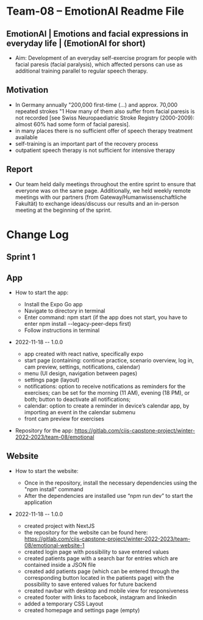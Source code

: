 # Team-08 – EmotionAl Readme File
## EmotionAl | Emotions and facial expressions in everyday life | (EmotionAl for short)

* Aim: Development of an everyday self-exercise program for people with facial paresis (facial paralysis), which affected persons can use as additional training parallel to regular speech therapy.

## Motivation

* In Germany annually "200,000 first-time (...) and approx. 70,000 repeated strokes "1 How many of them also suffer from facial paresis is not recorded [see Swiss Neuropaediatric Stroke Registry (2000-2009): almost 60% had some form of facial paresis].
* in many places there is no sufficient offer of speech therapy treatment available
* self-training is an important part of the recovery process
* outpatient speech therapy is not sufficient for intensive therapy

## Report
* Our team held daily meetings throughout the entire sprint to ensure that everyone was on the same page. Additionally, we held weekly remote meetings with our partners (from Gateway/Humanwissenschaftliche Fakultät) to exchange ideas/discuss our results and an in-person meeting at the beginning of the sprint.

# Change Log

## Sprint 1
## App

* How to start the app:
  * Install the Expo Go app
  * Navigate to directory in terminal
  * Enter command: npm start (if the app does not start, you have to enter npm install --legacy-peer-deps first)
  * Follow instructions in terminal

  
* 2022-11-18 -- 1.0.0
  * app created with react native, specifically expo
  * start page (containing: continue practice, scenario overview, log in, cam preview, settings, notifications, calendar)
  * menu (UI design, navigation between pages)
  * settings page (layout)
  * notifications: option to receive notifications as reminders for the exercises; can be set for the morning (11 AM), evening (18 PM), or both; button to deactivate all notifications;
  * calendar: option to create a reminder in device’s calendar app, by importing an event in the calendar submenu
  * front cam preview for exercises

* Repository for the app: https://gitlab.com/ciis-capstone-project/winter-2022-2023/team-08/emotional

## Website
* How to start the website:
  * Once in the repository, install the necessary dependencies using the "npm install" command
  * After the dependencies are installed use “npm run dev” to start the application


* 2022-11-18 -- 1.0.0
  * created project with NextJS
  * the repository for the website can be found here: https://gitlab.com/ciis-capstone-project/winter-2022-2023/team-08/emotional-website-1
  * created login page with possibility to save entered values
  * created patients page with a search bar for entries which are contained inside a JSON file
  * created add patients page (which can be entered through the corresponding button located in the patients page) with the possibility to save entered values for future backend
  * created navbar with desktop and mobile view for responsiveness
  * created footer with links to facebook, instagram and linkedin
  * added a temporary CSS Layout
  * created homepage and settings page (empty)



